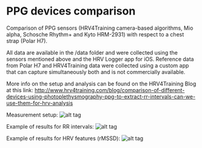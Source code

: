 # PPG devices comparison
Comparison of PPG sensors (HRV4Training camera-based algorithms, Mio alpha, Schosche Rhythm+ and Kyto HRM-2931) with respect to a chest strap (Polar H7). 

All data are available in the /data folder and were collected using the sensors mentioned above and the HRV Logger app for iOS. Reference data from Polar H7 and HRV4Training data were collected using a custom app that can capture simultaneously both and is not commercially available.

More info on the setup and analysis can be found on the HRV4Training Blog at this link: http://www.hrv4training.com/blog/comparison-of-different-devices-using-photoplethysmography-ppg-to-extract-rr-intervals-can-we-use-them-for-hrv-analysis

Measurement setup:
![alt tag](http://www.hrv4training.com/uploads/1/3/2/3/13234002/measurement-setup-1_orig.jpg)


Example of results for RR intervals:
![alt tag](http://www.hrv4training.com/uploads/1/3/2/3/13234002/screenshot-2016-09-23-16-36-14_orig.png)


Example of results for HRV features (rMSSD):
![alt tag](http://www.hrv4training.com/uploads/1/3/2/3/13234002/screenshot-2016-09-23-16-37-11_orig.png)


